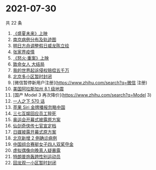 # 2021-07-30

共 22 条

<!-- BEGIN ZHIHUSEARCH -->
<!-- 最后更新时间 Fri Jul 30 2021 17:08:17 GMT+0800 (China Standard Time) -->
1. [《盛夏未来》上映](https://www.zhihu.com/search?q=盛夏未来)
1. [南京病例分布及轨迹图](https://www.zhihu.com/search?q=南京疫情)
1. [明日方舟调整假日威龙陈立绘](https://www.zhihu.com/search?q=明日方舟)
1. [张家界疫情](https://www.zhihu.com/search?q=张家界)
1. [《怒火·重案》上映](https://www.zhihu.com/search?q=怒火重案)
1. [致命女人 大结局](https://www.zhihu.com/search?q=致命女人)
1. [我的世界起诉侵权赔偿五千万](https://www.zhihu.com/search?q=我的世界)
1. [北京多小区暂时封闭](https://www.zhihu.com/search?q=北京疫情)
1. [微信暂停新用户注册](https://www.zhihu.com/search?q=微信 注册)
1. [美国阿拉斯加州 8.1 级地震](https://www.zhihu.com/search?q=美国地震)
1. [国产 Model 3 再次降价](https://www.zhihu.com/search?q=Model 3)
1. [ 一人之下 570 话](https://www.zhihu.com/search?q=一人之下)
1. [苹果 Siri 金牌播报忽略中国](https://www.zhihu.com/search?q=Siri)
1. [三七互娱回应员工猝死](https://www.zhihu.com/search?q=三七互娱)
1. [奥运会开幕式披露原方案](https://www.zhihu.com/search?q=任天堂)
1. [仙剑奇侠传七官宣定档](https://www.zhihu.com/search?q=仙剑奇侠传七)
1. [日媒披露开幕式原方案](https://www.zhihu.com/search?q=奥运会开幕式)
1. [北京新增 2 例确诊病例](https://www.zhihu.com/search?q=北京疫情)
1. [中国组合赛艇女子四人双桨夺金](https://www.zhihu.com/search?q=赛艇)
1. [虚拟偶像向晚真人疑暴露](https://www.zhihu.com/search?q=A-Soul)
1. [特朗普炮轰跨性别运动员](https://www.zhihu.com/search?q=跨性别运动员)
1. [回龙观一小区暂时封闭](https://www.zhihu.com/search?q=北京疫情)
<!-- END ZHIHUSEARCH -->
